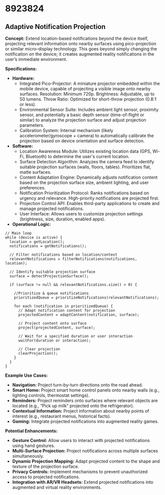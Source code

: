 # 8923824

## Adaptive Notification Projection

**Concept:** Extend location-based notifications beyond the device itself, projecting relevant information onto nearby surfaces using pico-projection or similar micro-display technology. This goes beyond simply changing the notification *on* the device; it creates augmented reality notifications in the user’s immediate environment.

**Specifications:**

*   **Hardware:**
    *   Integrated Pico-Projector: A miniature projector embedded within the mobile device, capable of projecting a visible image onto nearby surfaces. Resolution: Minimum 720p. Brightness: Adjustable, up to 50 lumens. Throw Ratio: Optimized for short-throw projection (0.8:1 or less).
    *   Environmental Sensor Suite: Includes ambient light sensor, proximity sensor, and potentially a basic depth sensor (time-of-flight or similar) to analyze the projection surface and adjust projection parameters.
    *   Calibration System: Internal mechanism (likely accelerometer/gyroscope + camera) to automatically calibrate the projection based on device orientation and surface detection.
*   **Software:**
    *   Location Awareness Module: Utilizes existing location data (GPS, Wi-Fi, Bluetooth) to determine the user's current location.
    *   Surface Detection Algorithm: Analyzes the camera feed to identify suitable projection surfaces (walls, floors, tables). Prioritizes flat, matte surfaces.
    *   Content Adaptation Engine: Dynamically adjusts notification content based on the projection surface size, ambient lighting, and user preferences.
    *   Notification Prioritization Protocol: Ranks notifications based on urgency and relevance. High-priority notifications are projected first.
    *   Projection Control API: Enables third-party applications to create and manage projected notifications.
    *   User Interface: Allows users to customize projection settings (brightness, size, duration, enabled apps).
*   **Operational Logic:**

```pseudocode
// Main loop
while (device is active) {
  location = getLocation();
  notifications = getNotifications();

  // Filter notifications based on location/context
  relevantNotifications = filterNotifications(notifications, location);

  // Identify suitable projection surface
  surface = detectProjectionSurface();

  if (surface != null && relevantNotifications.size() > 0) {

    //Prioritize & queue notifications
    prioritizedQueue = prioritizeNotifications(relevantNotifications);
    
    for each (notification in prioritizedQueue) {
      // Adapt notification content for projection
      projectedContent = adaptContent(notification, surface);
      
      // Project content onto surface
      project(projectedContent, surface);
      
      // Wait for a specified duration or user interaction
      waitFor(duration or interaction);
      
      // Clear projection
      clearProjection();
    }
  }
}
```

**Example Use Cases:**

*   **Navigation:** Project turn-by-turn directions onto the road ahead.
*   **Smart Home:** Project smart home control panels onto nearby walls (e.g., lighting controls, thermostat settings).
*   **Reminders:** Project reminders onto surfaces where relevant objects are located (e.g., “Pick up milk” projected onto the refrigerator).
*   **Contextual Information:** Project information about nearby points of interest (e.g., restaurant menus, historical facts).
*   **Gaming:** Integrate projected notifications into augmented reality games.

**Potential Enhancements:**

*   **Gesture Control:** Allow users to interact with projected notifications using hand gestures.
*   **Multi-Surface Projection:** Project notifications across multiple surfaces simultaneously.
*   **Dynamic Projection Mapping:** Adapt projected content to the shape and texture of the projection surface.
*   **Privacy Controls:** Implement mechanisms to prevent unauthorized access to projected notifications.
*   **Integration with AR/VR Headsets:** Extend projected notifications into augmented and virtual reality environments.